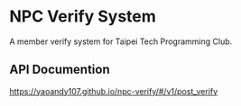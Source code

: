 # NPC Verify System
A member verify system for Taipei Tech Programming Club.

## API Documention
https://yaoandy107.github.io/npc-verify/#/v1/post_verify
